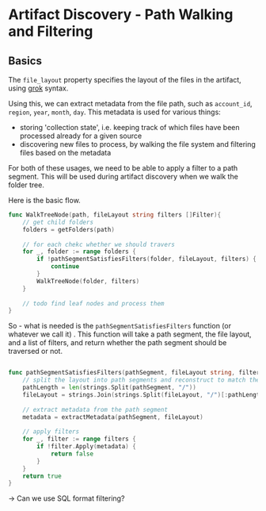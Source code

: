 # Artifact Discovery - Path Walking and Filtering

## Basics

The `file_layout` property specifies the layout of the files in the artifact, using [grok](https://www.elastic.co/guide/en/logstash/current/plugins-filters-grok.html#:~:text=Grok%20works%20by%20combining%20text%20patterns%20into%20something%20that%20matches%20your%20logs.&text=The%20SYNTAX%20is%20the%20name,matched%20by%20the%20IP%20pattern) syntax.

Using this, we can extract metadata from the file path, such as `account_id`, `region`, `year`, `month`, `day`. This metadata is used for various things:
- storing 'collection state', i.e. keeping track of which files have been processed already for a given source
- discovering new files to process, by walking the file system and filtering files based on the metadata

For both of these usages, we need to be able to apply a filter to a path segment. 
This will be used during artifact discovery when we walk the folder tree.

Here is the basic flow.

```go
func WalkTreeNode(path, fileLayout string filters []Filter){
    // get child folders
    folders = getFolders(path)
    
    // for each chekc whether we should travers
    for _, folder := range folders {
        if !pathSegmentSatisfiesFilters(folder, fileLayout, filters) {
            continue
        }
        WalkTreeNode(folder, filters)
    } 
    
    // todo find leaf nodes and process them
}

```

So - what is needed is the `pathSegmentSatisfiesFilters` function (or whatever we call it) . This function will take a path segment, the file layout, and a list of filters, and return whether the path segment should be traversed or not.


```go

func pathSegmentSatisfiesFilters(pathSegment, fileLayout string, filters []Filter) bool {
    // split the layout into path segments and reconstruct to match the length of the path segment
    pathLength = len(strings.Split(pathSegment, "/"))
    fileLayout = strings.Join(strings.Split(fileLayout, "/")[:pathLength], "/")
    
    // extract metadata from the path segment
    metadata = extractMetadata(pathSegment, fileLayout)
    
    // apply filters
    for _, filter := range filters {
        if !filter.Apply(metadata) {
            return false
        }
    }
    return true
}
```

-> Can we use SQL format filtering?